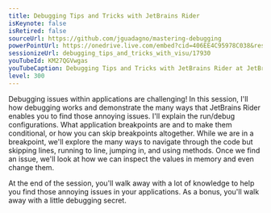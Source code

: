 ```yaml
---
title: Debugging Tips and Tricks with JetBrains Rider
isKeynote: false
isRetired: false
sourceUrl: https://github.com/jguadagno/mastering-debugging
powerPointUrl: https://onedrive.live.com/embed?cid=406EE4C95978C038&resid=406EE4C95978C038%2180055&authkey=AKgPMEW4p9IEXvk&em=2
sessionizeUrl: debugging_tips_and_tricks_with_visu/17930
youTubeId: KM27QGVwgas
youTubeCaption: Debugging Tips and Tricks with JetBrains Rider at JetBrains .NET Days Online
level: 300
---
```

Debugging issues within applications are challenging! In this session, I'll how debugging works and demonstrate the many ways that JetBrains Rider enables you to find those annoying issues. I'll explain the run/debug configurations. What application breakpoints are and to make them conditional, or how you can skip breakpoints altogether. While we are in a breakpoint, we'll explore the many ways to navigate through the code but skipping lines, running to line, jumping in, and using methods. Once we find an issue, we'll look at how we can inspect the values in memory and even change them.

At the end of the session, you'll walk away with a lot of knowledge to help you find those annoying issues in your applications. As a bonus, you'll walk away with a little debugging secret.

